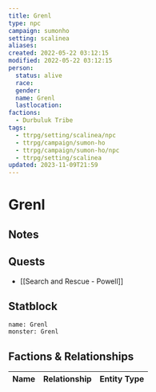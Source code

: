 ```yaml
---
title: Grenl
type: npc
campaign: sumonho
setting: scalinea
aliases: 
created: 2022-05-22 03:12:15
modified: 2022-05-22 03:12:15
person:
  status: alive
  race: 
  gender: 
  name: Grenl
  lastlocation: 
factions:
  - Durbuluk Tribe
tags:
  - ttrpg/setting/scalinea/npc
  - ttrpg/campaign/sumon-ho
  - ttrpg/campaign/sumon-ho/npc
  - ttrpg/setting/scalinea
updated: 2023-11-09T21:59
---
```


# Grenl

## Notes


## Quests

- [[Search and Rescue - Powell]]

## Statblock

```statblock
name: Grenl
monster: Grenl
```


## Factions & Relationships
| Name | Relationship | Entity Type |
| ---- |:------------:| ----------- |
